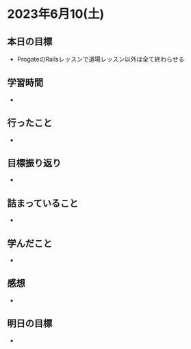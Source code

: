 # 2023年6月10(土)

## 本日の目標
- ProgateのRailsレッスンで道場レッスン以外は全て終わらせる

## 学習時間
- 

## 行ったこと
- 
   
## 目標振り返り
- 

## 詰まっていること
- 

## 学んだこと
- 

## 感想
- 

## 明日の目標
- 